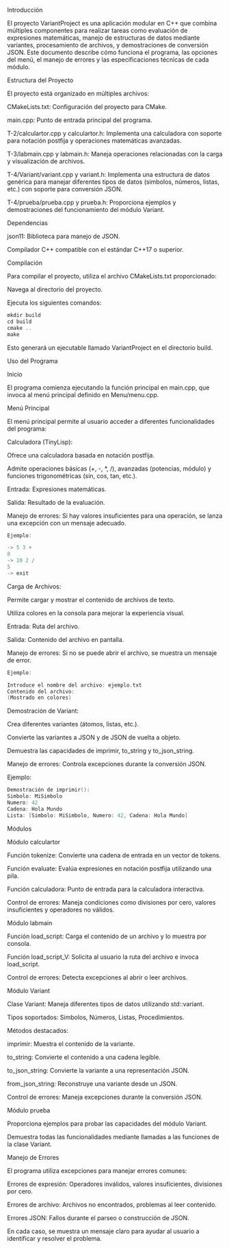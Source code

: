 

Introducción

El proyecto VariantProject es una aplicación modular en C++ que combina múltiples componentes para realizar tareas como evaluación de expresiones matemáticas, manejo de estructuras de datos mediante variantes, procesamiento de archivos, y demostraciones de conversión JSON. Este documento describe cómo funciona el programa, las opciones del menú, el manejo de errores y las especificaciones técnicas de cada módulo.

Estructura del Proyecto

El proyecto está organizado en múltiples archivos:

CMakeLists.txt: Configuración del proyecto para CMake.

main.cpp: Punto de entrada principal del programa.

T-2/calculartor.cpp y calculartor.h: Implementa una calculadora con soporte para notación postfija y operaciones matemáticas avanzadas.

T-3/labmain.cpp y labmain.h: Maneja operaciones relacionadas con la carga y visualización de archivos.

T-4/Variant/variant.cpp y variant.h: Implementa una estructura de datos genérica para manejar diferentes tipos de datos (simbolos, números, listas, etc.) con soporte para conversión JSON.

T-4/prueba/prueba.cpp y prueba.h: Proporciona ejemplos y demostraciones del funcionamiento del módulo Variant.

Dependencias

json11: Biblioteca para manejo de JSON.

Compilador C++ compatible con el estándar C++17 o superior.

Compilación

Para compilar el proyecto, utiliza el archivo CMakeLists.txt proporcionado:

Navega al directorio del proyecto.

Ejecuta los siguientes comandos:
```cpp
mkdir build
cd build
cmake ..
make
```
Esto generará un ejecutable llamado VariantProject en el directorio build.

Uso del Programa

Inicio

El programa comienza ejecutando la función principal en main.cpp, que invoca al menú principal definido en Menu/menu.cpp.

Menú Principal

El menú principal permite al usuario acceder a diferentes funcionalidades del programa:

Calculadora (TinyLisp):

Ofrece una calculadora basada en notación postfija.

Admite operaciones básicas (+, -, *, /), avanzadas (potencias, módulo) y funciones trigonométricas (sin, cos, tan, etc.).

Entrada: Expresiones matemáticas.

Salida: Resultado de la evaluación.

Manejo de errores: Si hay valores insuficientes para una operación, se lanza una excepción con un mensaje adecuado.
```cpp
Ejemplo:

-> 5 3 +
8
-> 10 2 /
5
-> exit
```
Carga de Archivos:

Permite cargar y mostrar el contenido de archivos de texto.

Utiliza colores en la consola para mejorar la experiencia visual.

Entrada: Ruta del archivo.

Salida: Contenido del archivo en pantalla.

Manejo de errores: Si no se puede abrir el archivo, se muestra un mensaje de error.
```cpp
Ejemplo:

Introduce el nombre del archivo: ejemplo.txt
Contenido del archivo:
(Mostrado en colores)
```
Demostración de Variant:

Crea diferentes variantes (átomos, listas, etc.).

Convierte las variantes a JSON y de JSON de vuelta a objeto.

Demuestra las capacidades de imprimir, to_string y to_json_string.

Manejo de errores: Controla excepciones durante la conversión JSON.

Ejemplo:
```cpp
Demostración de imprimir():
Simbolo: MiSimbolo
Numero: 42
Cadena: Hola Mundo
Lista: [Simbolo: MiSimbolo, Numero: 42, Cadena: Hola Mundo]
```
Módulos

Módulo calculartor

Función tokenize: Convierte una cadena de entrada en un vector de tokens.

Función evaluate: Evalúa expresiones en notación postfija utilizando una pila.

Función calculadora: Punto de entrada para la calculadora interactiva.

Control de errores: Maneja condiciones como divisiones por cero, valores insuficientes y operadores no válidos.

Módulo labmain

Función load_script: Carga el contenido de un archivo y lo muestra por consola.

Función load_script_V: Solicita al usuario la ruta del archivo e invoca load_script.

Control de errores: Detecta excepciones al abrir o leer archivos.

Módulo Variant

Clase Variant: Maneja diferentes tipos de datos utilizando std::variant.

Tipos soportados: Simbolos, Números, Listas, Procedimientos.

Métodos destacados:

imprimir: Muestra el contenido de la variante.

to_string: Convierte el contenido a una cadena legible.

to_json_string: Convierte la variante a una representación JSON.

from_json_string: Reconstruye una variante desde un JSON.

Control de errores: Maneja excepciones durante la conversión JSON.

Módulo prueba

Proporciona ejemplos para probar las capacidades del módulo Variant.

Demuestra todas las funcionalidades mediante llamadas a las funciones de la clase Variant.

Manejo de Errores

El programa utiliza excepciones para manejar errores comunes:

Errores de expresión: Operadores inválidos, valores insuficientes, divisiones por cero.

Errores de archivo: Archivos no encontrados, problemas al leer contenido.

Errores JSON: Fallos durante el parseo o construcción de JSON.

En cada caso, se muestra un mensaje claro para ayudar al usuario a identificar y resolver el problema.
